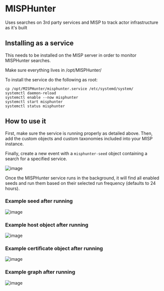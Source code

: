 # MISPHunter
Uses searches on 3rd party services and MISP to track actor infrastructure as it's built

## Installing as a service

This needs to be installed on the MISP server in order to monitor MISPHunter searches.

Make sure everything lives in /opt/MISPHunter/

To install the service do the following as root:
```
cp /opt/MISPHunter/misphunter.service /etc/systemd/system/
systemctl daemon-reload
systemctl enable --now misphunter
systemctl start misphunter
systemctl status misphunter
```

## How to use it

First, make sure the service is running properly as detailed above. Then, add the custom objects and custom taxonomies included into your MISP instance.

Finally, create a new event with a `misphunter-seed` object containing a search for a specified service.

![image](https://user-images.githubusercontent.com/6147794/132043882-29fa1293-e201-4a1a-bec6-760a422a9d3c.png)

Once the MISPHunter service runs in the background, it will find all enabled seeds and run them based on their selected run frequency (defaults to 24 hours).

### Example seed after running

![image](https://user-images.githubusercontent.com/6147794/132044208-8c859fab-7219-4311-8d75-54ad5d0f435e.png)

### Example host object after running

![image](https://user-images.githubusercontent.com/6147794/132044399-3ac74c72-3c7b-4837-bc55-172b34d36565.png)

### Example certificate object after running

![image](https://user-images.githubusercontent.com/6147794/132556830-fbe63a36-4a76-4f2a-b4bc-912599783bf2.png)

### Example graph after running

![image](https://user-images.githubusercontent.com/6147794/132046748-aa067f15-5dc6-4333-ae86-85072f1665f6.png)


